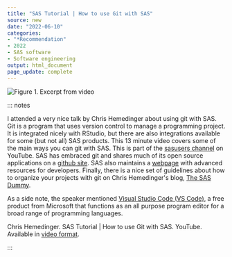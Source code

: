 ```yaml
---
title: "SAS Tutorial | How to use Git with SAS"
source: new
date: "2022-06-10"
categories:
- "*Recommendation"
- 2022
- SAS software
- Software engineering
output: html_document
page_update: complete
---
```


![Figure 1. Excerpt from video](http://www.pmean.com/new-images/22/git-with-sas-01.png)

::: notes

I attended a very nice talk by Chris Hemedinger about using git with SAS. Git is a program that uses version control to manage a programming project. It is integrated nicely with RStudio, but there are also integrations available for some (but not all) SAS products. This 13 minute video covers some of the main ways you can git with SAS. This is part of the [sasusers channel][sas1] on YouTube. SAS has embraced git and shares much of its open source applications on a [github site][sas2]. SAS also maintains a [webpage][sas3] with advanced resources for developers. Finally, there is a nice set of guidelines about how to organize your projects with git on Chris Hemedinger's blog, [The SAS Dummy][hem2].

As a side note, the speaker mentioned [Visual Studio Code (VS Code)][vsc1], a free product from Microsoft that functions as an all purpose program editor for a broad range of programming languages.

Chris Hemedinger. SAS Tutorial | How to use Git with SAS. YouTube. Available in [video format][hem1].

[hem1]: https://www.youtube.com/watch?v=0eVhllpj11A
[hem2]: https://blogs.sas.com/content/sasdummy/2020/11/10/sas-projects-git/
[sas1]: https://www.youtube.com/sasusers
[sas2]: https://github.com/sassoftware
[vsc1]: https://code.visualstudio.com/
[sas3]: https://developer.sas.com/home.html

:::
